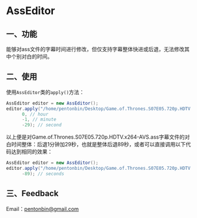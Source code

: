 # AssEditor

## 一、功能
能够对ass文件的字幕时间进行修改，但仅支持字幕整体快进或后退，无法修改其中个别对白的时间。

## 二、使用
使用`AssEditor`类的`apply()`方法：
``` java
AssEditor editor = new AssEditor();
editor.apply("/home/pentonbin/Desktop/Game.of.Thrones.S07E05.720p.HDTV.x264-AVS.ass",
      0, // hour
      -1, // minute
      -29); // second
```
以上便是对Game.of.Thrones.S07E05.720p.HDTV.x264-AVS.ass字幕文件的对白时间整体：后退1分钟加29秒，也就是整体后退89秒，或者可以直接调用以下代码达到相同的效果：
``` java
AssEditor editor = new AssEditor();
editor.apply("/home/pentonbin/Desktop/Game.of.Thrones.S07E05.720p.HDTV.x264-AVS.ass",
      -89); // seconds
```

## 三、Feedback
Email：pentonbin@gmail.com
